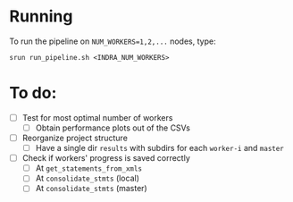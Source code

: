 # Running

To run the pipeline on `NUM_WORKERS=1,2,...` nodes, type:
```
srun run_pipeline.sh <INDRA_NUM_WORKERS>
```

# To do:
- [ ] Test for most optimal number of workers
    - [ ] Obtain performance plots out of the CSVs
- [ ] Reorganize project structure
    - [ ] Have a single dir `results` with subdirs for each `worker-i` and `master`
- [ ] Check if workers' progress is saved correctly
    - [ ] At `get_statements_from_xmls`
    - [ ] At `consolidate_stmts` (local)
    - [ ] At `consolidate_stmts` (master)